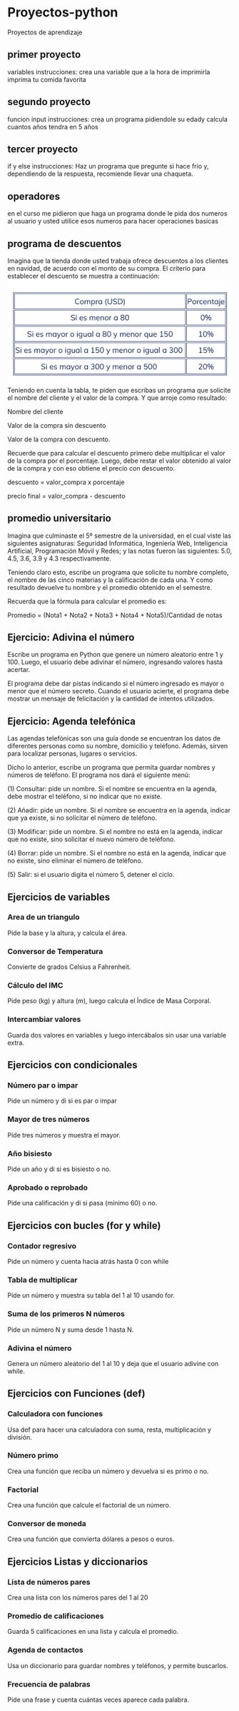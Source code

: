 # Proyectos-python
Proyectos de aprendizaje
## primer proyecto
variables
instrucciones: crea una variable que a la hora de imprimirla imprima tu comida favorita
## segundo proyecto
funcion input
instrucciones: crea un programa pidiendole su edady calcula cuantos años tendra en 5 años
## tercer proyecto
if y else
instrucciones: Haz un programa que pregunte si hace frío y, dependiendo de la respuesta, recomiende llevar una chaqueta.
## operadores
en el curso me pidieron que haga un programa donde le pida dos numeros al usuario
y usted utilice esos numeros para hacer operaciones basicas
## programa de descuentos
Imagina que la tienda donde usted trabaja ofrece descuentos a los clientes en navidad, de acuerdo con el monto de su compra. El criterio para establecer el descuento se muestra a continuación:
![imagen de tabla](image.png)
Teniendo en cuenta la tabla, te piden que escribas un programa que solicite el nombre del cliente y el valor de la compra. Y que arroje como resultado: 

Nombre del cliente

Valor de la compra sin descuento

Valor de la compra con descuento.

 

Recuerde que para calcular el descuento primero debe multiplicar el valor de la compra por el porcentaje. Luego, debe restar el valor obtenido al valor de la compra y con eso obtiene el precio con descuento.

descuento = valor_compra x porcentaje

precio final = valor_compra - descuento
## promedio universitario
Imagina que culminaste el 5º semestre de la universidad, en el cual viste las siguientes asignaturas: Seguridad Informática, Ingeniería Web, Inteligencia Artificial, Programación Móvil y Redes; y las notas fueron las siguientes: 5.0, 4.5, 3.6, 3.9 y 4.3 respectivamente. 

 

Teniendo claro esto, escribe un programa que solicite tu nombre completo, el nombre de las cinco materias y la calificación de cada una. Y como resultado devuelve tu nombre y el promedio obtenido en el semestre.

 

Recuerda que la fórmula para calcular el promedio es: 

Promedio = (Nota1 + Nota2 + Nota3 + Nota4 + Nota5)/Cantidad de notas
## Ejercicio: Adivina el número
Escribe un programa en Python que genere un número aleatorio entre 1 y 100. Luego, el usuario debe adivinar el número, ingresando valores hasta acertar.

El programa debe dar pistas indicando si el número ingresado es mayor o menor que el número secreto. Cuando el usuario acierte, el programa debe mostrar un mensaje de felicitación y la cantidad de intentos utilizados.

## Ejercicio: Agenda telefónica
Las agendas telefónicas son una guía donde se encuentran los datos de diferentes personas como su nombre, domicilio y teléfono. Además, sirven para localizar personas, lugares o servicios. 

 

Dicho lo anterior, escribe un programa que permita guardar nombres y números de teléfono. El programa nos dará el siguiente menú:

(1) Consultar: pide un nombre. Si el nombre se encuentra en la agenda, debe mostrar el teléfono, si no indicar que no existe.

(2) Añadir: pide un nombre. Si el nombre se encuentra en la agenda, indicar que ya existe, si no solicitar el número de teléfono.

(3) Modificar: pide un nombre. Si el nombre no está en la agenda, indicar que no existe, sino solicitar el nuevo número de teléfono.

(4) Borrar: pide un nombre. Si el nombre no está en la agenda, indicar que no existe, sino eliminar el número de teléfono.

(5) Salir: si el usuario digita el número 5, detener el ciclo.

## Ejercicios de variables
### Area de un triangulo
 Pide la base y la altura, y calcula el área.
 
### Conversor de Temperatura
Convierte de grados Celsius a Fahrenheit.

### Cálculo del IMC
Pide peso (kg) y altura (m), luego calcula el Índice de Masa Corporal.

### Intercambiar valores
Guarda dos valores en variables y luego intercábalos sin usar una variable extra.

## Ejercicios con condicionales
### Número par o impar
Pide un número y di si es par o impar

### Mayor de tres números
Pide tres números y muestra el mayor.

### Año bisiesto
Pide un año y di si es bisiesto o no.

### Aprobado o reprobado
Pide una calificación y di si pasa (mínimo 60) o no.

## Ejercicios con bucles (for y while)
### Contador regresivo
Pide un número y cuenta hacia atrás hasta 0 con while

### Tabla de multiplicar
Pide un número y muestra su tabla del 1 al 10 usando for.

### Suma de los primeros N números
Pide un número N y suma desde 1 hasta N.

### Adivina el número
Genera un número aleatorio del 1 al 10 y deja que el usuario adivine con while.

## Ejercicios con Funciones (def)
### Calculadora con funciones
Usa def para hacer una calculadora con suma, resta, multiplicación y división.

### Número primo
Crea una función que reciba un número y devuelva si es primo o no.

### Factorial
Crea una función que calcule el factorial de un número.

### Conversor de moneda
Crea una función que convierta dólares a pesos o euros.

## Ejercicios Listas y diccionarios
### Lista de números pares
Crea una lista con los números pares del 1 al 20

### Promedio de calificaciones
Guarda 5 calificaciones en una lista y calcula el promedio.

### Agenda de contactos
Usa un diccionario para guardar nombres y teléfonos, y permite buscarlos.

### Frecuencia de palabras
Pide una frase y cuenta cuántas veces aparece cada palabra.